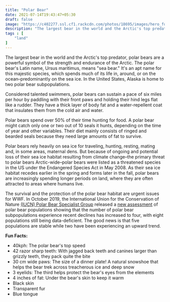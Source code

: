 ```yaml
---
title: "Polar Bear"
date: 2021-07-14T19:43:47+05:30
draft: false
image: "https://c402277.ssl.cf1.rackcdn.com/photos/18695/images/hero_full/Polar_bear_on_ice_in_Svalbard_Norway_WW294883.jpg"
description: "The largest bear in the world and the Arctic's top predator, polar bears are a powerful symbol of the strength and endurance of the Arctic"
tags : [
    "land"
]
---
```



The largest bear in the world and the Arctic's top predator, polar bears are a powerful symbol of the strength and endurance of the Arctic. The polar bear's Latin name, Ursus maritimus, means "sea bear." It's an apt name for this majestic species, which spends much of its life in, around, or on the ocean–predominantly on the sea ice. In the United States, Alaska is home to two polar bear subpopulations.  

Considered talented swimmers, polar bears can sustain a pace of six miles per hour by paddling with their front paws and holding their hind legs flat like a rudder. They have a thick layer of body fat and a water-repellent coat that insulates them from the cold air and water.

Polar bears spend over 50% of their time hunting for food. A polar bear might catch only one or two out of 10 seals it hunts, depending on the time of year and other variables. Their diet mainly consists of ringed and bearded seals because they need large amounts of fat to survive.

Polar bears rely heavily on sea ice for traveling, hunting, resting, mating and, in some areas, maternal dens. But because of ongoing and potential loss of their sea ice habitat resulting from climate change–the primary threat to polar bears Arctic-wide–polar bears were listed as a threatened species in the US under the Endangered Species Act in May 2008. As their sea ice habitat recedes earlier in the spring and forms later in the fall, polar bears are increasingly spending longer periods on land, where they are often attracted to areas where humans live.

The survival and the protection of the polar bear habitat are urgent issues for WWF. In October 2019, the International Union for the Conservation of Nature  [(IUCN) Polar Bear Specialist Group](http://pbsg.npolar.no/)  released a  [new assessment](https://arcticwwf.org/newsroom/stories/polar-bear-assessment-brings-good-and-troubling-news/)  of polar bear populations showing that the number of polar bear subpopulations experience recent declines has increased to four, with eight populations still being data-deficient. The good news is that five populations are stable while two have been experiencing an upward trend.

**Fun Facts:**

-   40kph: The polar bear's top speed
-   42 razor sharp teeth: With jagged back teeth and canines larger than grizzly teeth, they pack quite the bite
-   30 cm wide paws: The size of a dinner plate! A natural snowshoe that helps the bear trek across treacherous ice and deep snow
-   3 eyelids: The third helps protect the bear's eyes from the elements
-   4 inches of fat: Under the bear's skin to keep it warm
-   Black skin
-   Transparent fur
-   Blue tongue